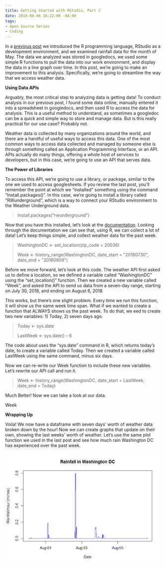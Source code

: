 ```yaml
---
title: Getting Started with RStudio, Part 2
date: 2018-08-06 16:22:00 -04:00
tags:
- Open Source Series
- Coding
---
```


In a [previous post](https://dai-global-digital.com/getting-started-with-rstudio.html) we introduced the R programming language, RStudio as a development environment, and we examined rainfall data for the month of May. The data we analyzed was stored in googledocs, we used some simple R functions to pull the data into our work environment, and display the data in a line graph over time. In this post, we’re going to make an improvement to this analysis. Specifically, we’re going to streamline the way that we access weather data.

**Using Data APIs**

Arguably, the most critical step to analyzing data is getting data! To conduct analysis in our previous post, I found some data online, manually entered it into a spreadsheet in googledocs, and then used R to access the data for analysis. This is a useful method to understand, as sometimes a googledoc can be a quick and simple way to store and manage data. But is this really practical for our use case? Probably not.

Weather data is collected by many organizations around the world, and there are a handful of useful ways to access this data. One of the most common ways to access data collected and managed by someone else is through something called an Application Programming Interface, or an API. APIs actually do many things, offering a whole host of services to developers, but in this case, we’re going to use an API that serves data.

**The Power of Libraries**

To access this API, we’re going to use a library, or package, similar to the one we used to access googlesheets. If you review the last post, you’ll remember the point at which we “installed” something using the command “Install.packages()”. In this case, we’re going to install a library called “RWunderground”, which is a way to connect your RStudio environment to the Weather Underground data.

> Install.packages(“rwunderground”)

Now that you have this installed, let’s look at the [documentation](https://cran.r-project.org/web/packages/rwunderground/rwunderground.pdf). Looking through the documentation we can see that, using R, we can collect a lot of data! Let’s keep things simple, and collect weather data for the past week.

> WashingtonDC <- set_location(zip_code = 20036)
>
> Week <- history_range(WashingtonDC, date_start = "20180730", date_end = "20180806")

Before we move forward, let’s look at this code. The weather API first asked us to define a location, so we defined a variable called “WashingtonDC” using the “set_location()” function. Then we created a new variable called “Week”, and asked the API to send us data from a seven-day range, starting on July 30, 2018, and ending on August 6, 2018.

This works, but there’s one slight problem. Every time we run this function, it will show us the same week time span. What if we wanted to create a function that ALWAYS shows us the past week. To do that, we eed to create two new variables: 1) Today, 2) seven days ago.

> Today <- sys.date
>
> LastWeek <- sys.date() – 6

The code about uses the “sys.date” command in R, which returns today’s date, to create a variable called Today. Then we created a variable called LastWeek using the same command, minus six days.

Now we can re-write our Week function to include these new variables. Let’s rewrite our API call and run it.

> Week <- history_range(WashingtonDC, date_start = LastWeek, date_end = Today)

Much Better! Now we can take a look at our data.

Week

**Wrapping Up**

Voila! We now have a dataframe with seven days’ worth of weather data broken down by the hour! Now we can create graphs that update on their own, showing the last weeks’ worth of weather. Let’s use the same plot function we used in the last post and see how much rain Washington DC has experienced over the past week.

![RainGraphAugust2018.png](/uploads/RainGraphAugust2018.png)